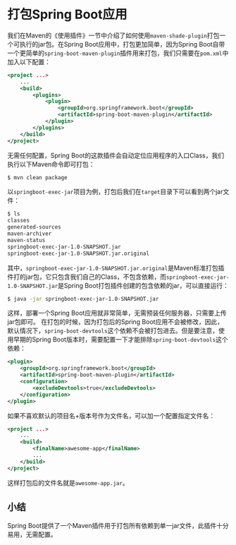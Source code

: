# 打包Spring Boot应用

我们在Maven的《使用插件》一节中介绍了如何使用`maven-shade-plugin`打包一个可执行的jar包。在Spring Boot应用中，打包更加简单，因为Spring Boot自带一个更简单的`spring-boot-maven-plugin`插件用来打包，我们只需要在`pom.xml`中加入以下配置：
```xml
<project ...>
    ...
    <build>
        <plugins>
            <plugin>
                <groupId>org.springframework.boot</groupId>
                <artifactId>spring-boot-maven-plugin</artifactId>
            </plugin>
        </plugins>
    </build>
</project>
```
无需任何配置，Spring Boot的这款插件会自动定位应用程序的入口Class，我们执行以下Maven命令即可打包：
```bash
$ mvn clean package
```
以`springboot-exec-jar`项目为例，打包后我们在`target`目录下可以看到两个jar文件：
```bash
$ ls
classes
generated-sources
maven-archiver
maven-status
springboot-exec-jar-1.0-SNAPSHOT.jar
springboot-exec-jar-1.0-SNAPSHOT.jar.original
```
其中，`springboot-exec-jar-1.0-SNAPSHOT.jar.original`是Maven标准打包插件打的jar包，它只包含我们自己的Class，不包含依赖，而`springboot-exec-jar-1.0-SNAPSHOT.jar`是Spring Boot打包插件创建的包含依赖的jar，可以直接运行：
```bash
$ java -jar springboot-exec-jar-1.0-SNAPSHOT.jar
```
这样，部署一个Spring Boot应用就非常简单，无需预装任何服务器，只需要上传jar包即可。
在打包的时候，因为打包后的Spring Boot应用不会被修改，因此，默认情况下，`spring-boot-devtools`这个依赖不会被打包进去。但是要注意，使用早期的Spring Boot版本时，需要配置一下才能排除`spring-boot-devtools`这个依赖：
```xml
<plugin>
    <groupId>org.springframework.boot</groupId>
    <artifactId>spring-boot-maven-plugin</artifactId>
    <configuration>
        <excludeDevtools>true</excludeDevtools>
    </configuration>
</plugin>
```
如果不喜欢默认的项目名+版本号作为文件名，可以加一个配置指定文件名：
```xml
<project ...>
    ...
    <build>
        <finalName>awesome-app</finalName>
        ...
    </build>
</project>
```
这样打包后的文件名就是`awesome-app.jar`。
## 小结
Spring Boot提供了一个Maven插件用于打包所有依赖到单一jar文件，此插件十分易用，无需配置。
